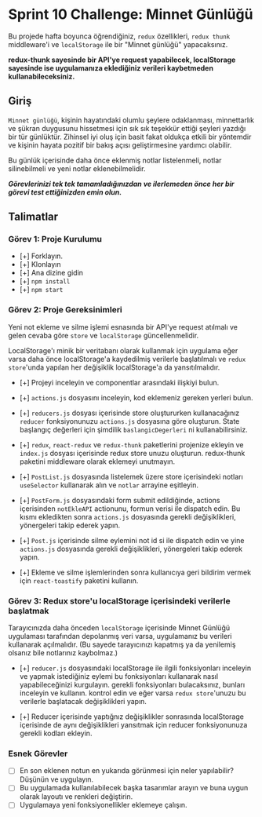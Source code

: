 # Sprint 10 Challenge: Minnet Günlüğü

Bu projede hafta boyunca öğrendiğiniz, `redux` özellikleri, `redux thunk` middleware'i ve `localStorage` ile bir "Minnet günlüğü" yapacaksınız.

**redux-thunk sayesinde bir API'ye request yapabilecek, localStorage sayesinde ise uygulamanıza eklediğiniz verileri kaybetmeden kullanabileceksiniz.**

## Giriş

`Minnet günlüğü`, kişinin hayatındaki olumlu şeylere odaklanması,
minnettarlık ve şükran duygusunu hissetmesi için sık sık
teşekkür ettiği şeyleri yazdığı bir tür günlüktür. Zihinsel iyi
oluş için basit fakat oldukça etkili bir yöntemdir ve kişinin
hayata pozitif bir bakış açısı geliştirmesine yardımcı olabilir.

Bu günlük içerisinde daha önce eklenmiş notlar listelenmeli, notlar silinebilmeli ve yeni notlar eklenebilmelidir.

**_Görevlerinizi tek tek tamamladığınızdan ve ilerlemeden önce her bir görevi test ettiğinizden emin olun._**

## Talimatlar

### Görev 1: Proje Kurulumu

- [+] Forklayın.
- [+] Klonlayın
- [+] Ana dizine gidin
- [+] `npm install`
- [+] `npm start`

### Görev 2: Proje Gereksinimleri

Yeni not ekleme ve silme işlemi esnasında bir API'ye request atılmalı ve gelen cevaba göre `store` ve `localStorage` güncellenmelidir.

LocalStorage'ı minik bir veritabanı olarak kullanmak için uygulama eğer varsa daha önce localStorage'a kaydedilmiş verilerle başlatılmalı ve `redux store`'unda yapılan her değişiklik localStorage'a da yansıtılmalıdır.

- [+] Projeyi inceleyin ve componentlar arasındaki ilişkiyi bulun.

- [+] `actions.js` dosyasını inceleyin, kod eklemeniz gereken yerleri bulun.

- [+] `reducers.js` dosyası içerisinde store oluştururken kullanacağınız `reducer` fonksiyonunuzu `actions.js` dosyasına göre oluşturun. State başlangıç değerleri için şimdilik `baslangicDegerleri` ni kullanabilirsiniz.

- [+] `redux`, `react-redux` ve `redux-thunk` paketlerini projenize ekleyin ve `index.js` dosyası içerisinde redux store unuzu oluşturun. redux-thunk paketini middleware olarak eklemeyi unutmayın.

- [+] `PostList.js` dosyasında listelemek üzere store içerisindeki notları `useSelector` kullanarak alın ve `notlar` arrayine eşitleyin.

- [+] `PostForm.js` dosyasındaki form submit edildiğinde, actions içerisinden `notEkleAPI` actionunu, formun verisi ile dispatch edin. Bu kısmı ekledikten sonra `actions.js` dosyasında gerekli değişiklikleri, yönergeleri takip ederek yapın.

- [+] `Post.js` içerisinde silme eylemini not id si ile dispatch edin ve yine `actions.js` dosyasında gerekli değişiklikleri, yönergeleri takip ederek yapın.

- [+] Ekleme ve silme işlemlerinden sonra kullanıcıya geri bildirim vermek için `react-toastify` paketini kullanın.

### Görev 3: Redux store'u localStorage içerisindeki verilerle başlatmak

Tarayıcınızda daha önceden `localStorage` içerisinde Minnet Günlüğü uygulaması tarafından depolanmış veri varsa, uygulamanız bu verileri kullanarak açılmalıdır. (Bu sayede tarayıcınızı kapatmış ya da yenilemiş olsanız bile notlarınız kaybolmaz.)

- [+] `reducer.js` dosyasındaki localStorage ile ilgili fonksiyonları inceleyin ve yapmak istediğiniz eylemi bu fonksiyonları kullanarak nasıl yapabileceğinizi kurgulayın. gerekli fonksiyonları bulacaksınız, bunları inceleyin ve kullanın. kontrol edin ve eğer varsa `redux store`'unuzu bu verilerle başlatacak değişiklikleri yapın.

- [+] Reducer içerisinde yaptığnız değişiklikler sonrasında localStorage içerisinde de aynı değişiklikleri yansıtmak için reducer fonksiyonunuza gerekli kodları ekleyin.

### Esnek Görevler

- [ ] En son eklenen notun en yukarıda görünmesi için neler yapılabilir? Düşünün ve uygulayın.
- [ ] Bu uygulamada kullanılabilecek başka tasarımlar arayın ve buna uygun olarak layoutı ve renkleri değiştirin.
- [ ] Uygulamaya yeni fonksiyonellikler eklemeye çalışın.
